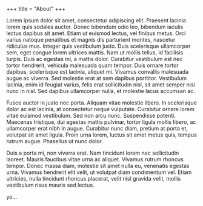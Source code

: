 +++
title = "About"
+++

 Lorem ipsum dolor sit amet, consectetur adipiscing elit. Praesent lacinia lorem quis sodales auctor. Donec bibendum odio leo, bibendum iaculis lectus dapibus sit amet. Etiam ut euismod lectus, vel finibus metus. Orci varius natoque penatibus et magnis dis parturient montes, nascetur ridiculus mus. Integer quis vestibulum justo. Duis scelerisque ullamcorper sem, eget congue lorem ultrices mattis. Nam ut mollis tellus, id facilisis turpis. Duis ac egestas mi, a mattis dolor. Curabitur vestibulum est nec tortor hendrerit, vehicula malesuada quam tempor. Duis ornare tortor dapibus, scelerisque est lacinia, aliquet mi. Vivamus convallis malesuada augue ac viverra. Sed molestie erat at sem dapibus porttitor. Vestibulum lacinia, enim id feugiat varius, felis erat sollicitudin nisl, sit amet semper nisi nunc in nisl. Sed dapibus ullamcorper nulla, et molestie lacus accumsan ac.

Fusce auctor in justo nec porta. Aliquam vitae molestie libero. In scelerisque dolor ac est lacinia, at consectetur neque vulputate. Curabitur ornare lorem vitae euismod vestibulum. Sed non arcu nunc. Suspendisse potenti. Maecenas tristique, dui egestas mattis pulvinar, tortor ligula mollis libero, ac ullamcorper erat nibh in augue. Curabitur nunc diam, pretium at porta et, volutpat sit amet ligula. Proin urna lorem, luctus sit amet metus quis, tempus rutrum augue. Phasellus ut nunc dolor.

Duis a porta mi, non viverra erat. Nam tincidunt lorem nec sollicitudin laoreet. Mauris faucibus vitae urna ac aliquet. Vivamus rutrum rhoncus tempor. Donec massa diam, molestie sit amet nulla eu, venenatis egestas urna. Vivamus hendrerit elit velit, ut volutpat diam condimentum vel. Etiam ultricies, nulla tincidunt rhoncus placerat, velit nisl gravida velit, mollis vestibulum risus mauris sed lectus.

yo...